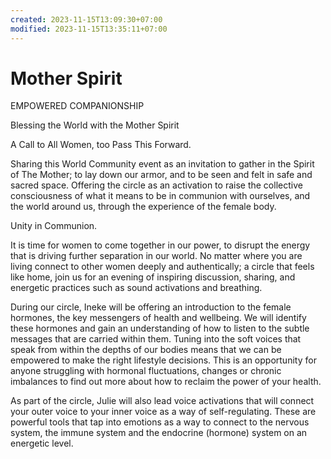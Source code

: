 ```yaml
---
created: 2023-11-15T13:09:30+07:00
modified: 2023-11-15T13:35:11+07:00
---
```


# Mother Spirit

EMPOWERED COMPANIONSHIP

Blessing the World with the Mother Spirit

A Call to All Women, too Pass This Forward. 

Sharing this World Community event as an invitation to gather in the Spirit of The Mother; to lay down our armor, and to be seen and felt in safe and sacred space. Offering the circle as an activation to raise the collective consciousness of what it means to be in communion with ourselves, and the world around us, through the experience of the female body. 

Unity in Communion.

It is time for women to come together in our power, to disrupt the energy that is driving further separation in our world. No matter where you are living connect to other women deeply and authentically; a circle that feels like home, join us for an evening of inspiring discussion, sharing, and energetic practices such as sound activations and breathing. 

During our circle, Ineke will be offering an introduction to the female hormones, the key messengers of health and wellbeing. We will identify these hormones and gain an understanding of how to listen to the subtle messages that are carried within them. Tuning into the soft voices that speak from within the depths of our bodies means that we can be empowered to make the right lifestyle decisions. This is an opportunity for anyone struggling with hormonal fluctuations, changes or chronic imbalances to find out more about how to reclaim the power of your health. 

As part of the circle, Julie will also lead voice activations that will connect your outer voice to your inner voice as a way of self-regulating. These are powerful tools that tap into emotions as a way to connect to the nervous system, the immune system and the endocrine (hormone) system on an energetic level.

